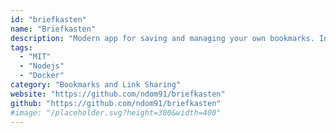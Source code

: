 ```yaml
---
id: "briefkasten"
name: "Briefkasten"
description: "Modern app for saving and managing your own bookmarks. Includes a browser extension."
tags:
  - "MIT"
  - "Nodejs"
  - "Docker"
category: "Bookmarks and Link Sharing"
website: "https://github.com/ndom91/briefkasten"
github: "https://github.com/ndom91/briefkasten"
#image: "/placeholder.svg?height=300&width=400"
---
```


